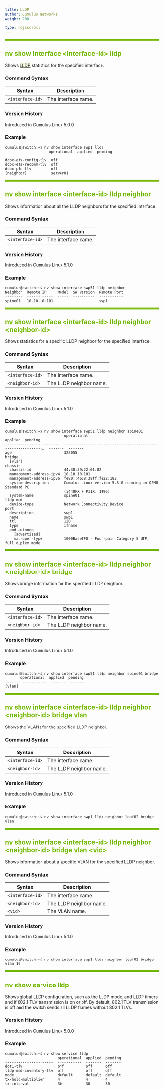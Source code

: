 ```yaml
---
title: LLDP
author: Cumulus Networks
weight: 200

type: nojsscroll
---
```

<style>
h { color: RGB(118,185,0)}
</style>
<HR STYLE="BORDER: DASHED RGB(118,185,0) 0.5PX;BACKGROUND-COLOR: RGB(118,185,0);HEIGHT: 4.0PX;"/>

## <h>nv show interface \<interface-id\> lldp</h>

Shows <span style="background-color:#F5F5DC">[LLDP](## "Link Layer Discovery Protocol")</span> statistics for the specified interface.

### Command Syntax

| Syntax |  Description   |
| --------- | -------------- |
| `<interface-id>`    |  The interface name.|

### Version History

Introduced in Cumulus Linux 5.0.0

### Example

```
cumulus@switch:~$ nv show interface swp1 lldp
                    operational  applied  pending
-------------------  -----------  -------  -------
dcbx-ets-config-tlv  off                          
dcbx-ets-recomm-tlv  off                          
dcbx-pfc-tlv         off                          
[neighbor]           server01
```

<HR STYLE="BORDER: DASHED RGB(118,185,0) 0.5PX;BACKGROUND-COLOR: RGB(118,185,0);HEIGHT: 4.0PX;"/>

## <h>nv show interface \<interface-id\> lldp neighbor</h>

Shows information about all the LLDP neighbors for the specified interface.

### Command Syntax

| Syntax |  Description   |
| --------- | -------------- |
| `<interface-id>`    |  The interface name.|

### Version History

Introduced in Cumulus Linux 5.1.0

### Example

```
cumulus@switch:~$ nv show interface swp51 lldp neighbor
Neighbor  Remote IP     Model  SW Version  Remote Port
--------  ------------  -----  ----------  -----------
spine01   10.10.10.101                     swp1
```

<HR STYLE="BORDER: DASHED RGB(118,185,0) 0.5PX;BACKGROUND-COLOR: RGB(118,185,0);HEIGHT: 4.0PX;"/>

## <h>nv show interface \<interface-id\> lldp neighbor \<neighbor-id\></h>

Shows statistics for a specific LLDP neighbor for the specified interface.

### Command Syntax

| Syntax |  Description   |
| --------- | -------------- |
| `<interface-id>`    |  The interface name.|
| `<neighbor-id>` |  The LLDP neighbor name. |

### Version History

Introduced in Cumulus Linux 5.1.0

### Example

```
cumulus@switch:~$ nv show interface swp51 lldp neighbor spine01
                           operational                                                    applied  pending
-------------------------  ------------------------------------------------------------…  -------  -------
age                        323055                                                                         
bridge                                                                                                    
  [vlan]                                                                                                  
chassis                                                                                                   
  chassis-id               44:38:39:22:01:82                                                              
  management-address-ipv4  10.10.10.101                                                                   
  management-address-ipv6  fe80::4638:39ff:fe22:182                                                       
  system-description       Cumulus Linux version 5.5.0 running on QEMU Standard PC                        
                           (i440FX + PIIX, 1996)                                                          
  system-name              spine01                                                                        
lldp-med                                                                                                  
  device-type              Network Connectivity Device                                                    
port                                                                                                      
  description              swp1                                                                           
  name                     swp1                                                                           
  ttl                      120                                                                            
  type                     ifname                                                                         
  pmd-autoneg                                                                                             
    [advertised]                                                                                          
    mau-oper-type          1000BaseTFD - Four-pair Category 5 UTP, full duplex mode
```

<HR STYLE="BORDER: DASHED RGB(118,185,0) 0.5PX;BACKGROUND-COLOR: RGB(118,185,0);HEIGHT: 4.0PX;"/>

## <h>nv show interface \<interface-id\> lldp neighbor \<neighbor-id\> bridge</h>

Shows bridge information for the specified LLDP neighbor.

### Command Syntax

| Syntax |  Description   |
| --------- | -------------- |
| `<interface-id>`    |  The interface name.|
| `<neighbor-id>` |  The LLDP neighbor name. |

### Version History

Introduced in Cumulus Linux 5.1.0

### Example

```
cumulus@switch:~$ nv show interface swp51 lldp neighbor spine01 bridge
       operational  applied  pending
------  -----------  -------  -------
[vlan]
```

<HR STYLE="BORDER: DASHED RGB(118,185,0) 0.5PX;BACKGROUND-COLOR: RGB(118,185,0);HEIGHT: 4.0PX;"/>

## <h>nv show interface \<interface-id\> lldp neighbor \<neighbor-id\> bridge vlan</h>

Shows the VLANs for the specified LLDP neighbor.

### Command Syntax

| Syntax |  Description   |
| --------- | -------------- |
| `<interface-id>`    |  The interface name.|
| `<neighbor-id>` |  The LLDP neighbor name. |

### Version History

Introduced in Cumulus Linux 5.1.0

### Example

```
cumulus@switch:~$ nv show interface swp1 lldp neighbor leaf02 bridge vlan
```

<HR STYLE="BORDER: DASHED RGB(118,185,0) 0.5PX;BACKGROUND-COLOR: RGB(118,185,0);HEIGHT: 4.0PX;"/>

## <h>nv show interface \<interface-id\> lldp neighbor \<neighbor-id\> bridge vlan \<vid\></h>

Shows information about a specific VLAN for the specified LLDP neighbor.

### Command Syntax

| Syntax |  Description   |
| --------- | -------------- |
| `<interface-id>`    |  The interface name.|
| `<neighbor-id>` |  The LLDP neighbor name. |
| `<vid>` | The VLAN name.|

### Version History

Introduced in Cumulus Linux 5.1.0

### Example

```
cumulus@switch:~$ nv show interface swp1 lldp neighbor leaf02 bridge vlan 10
```

<HR STYLE="BORDER: DASHED RGB(118,185,0) 0.5PX;BACKGROUND-COLOR: RGB(118,185,0);HEIGHT: 4.0PX;"/>

## <h>nv show service lldp</h>

Shows global LLDP configuration, such as the LLDP mode, and LLDP timers and if 802.1 TLV transmission is on or off. By default, 802.1 TLV transmission is off and the switch sends all LLDP frames without 802.1 TLVs.

### Version History

Introduced in Cumulus Linux 5.0.0

### Example

```
cumulus@switch:~$ nv show service lldp
                        operational  applied  pending
----------------------  -----------  -------  -------
dot1-tlv                off          off      off    
lldp-med-inventory-tlv  off          off      off    
mode                    default      default  default
tx-hold-multiplier      4            4        4      
tx-interval             30           30       30
```
